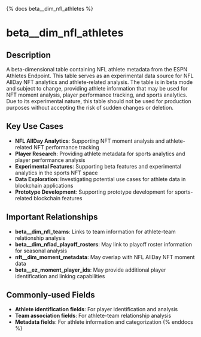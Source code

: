 {% docs beta__dim_nfl_athletes %}
# beta__dim_nfl_athletes

## Description

A beta-dimensional table containing NFL athlete metadata from the ESPN Athletes Endpoint. This table serves as an experimental data source for NFL AllDay NFT analytics and athlete-related analysis. The table is in beta mode and subject to change, providing athlete information that may be used for NFT moment analysis, player performance tracking, and sports analytics. Due to its experimental nature, this table should not be used for production purposes without accepting the risk of sudden changes or deletion.

## Key Use Cases

- **NFL AllDay Analytics**: Supporting NFT moment analysis and athlete-related NFT performance tracking
- **Player Research**: Providing athlete metadata for sports analytics and player performance analysis
- **Experimental Features**: Supporting beta features and experimental analytics in the sports NFT space
- **Data Exploration**: Investigating potential use cases for athlete data in blockchain applications
- **Prototype Development**: Supporting prototype development for sports-related blockchain features

## Important Relationships

- **beta__dim_nfl_teams**: Links to team information for athlete-team relationship analysis
- **beta__dim_nflad_playoff_rosters**: May link to playoff roster information for seasonal analysis
- **nft__dim_moment_metadata**: May overlap with NFL AllDay NFT moment data
- **beta__ez_moment_player_ids**: May provide additional player identification and linking capabilities

## Commonly-used Fields

- **Athlete identification fields**: For player identification and analysis
- **Team association fields**: For athlete-team relationship analysis
- **Metadata fields**: For athlete information and categorization
{% enddocs %} 